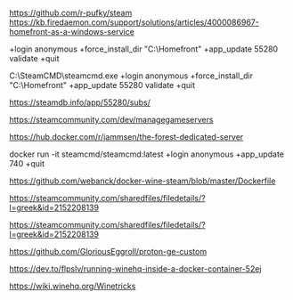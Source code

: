 
https://github.com/r-pufky/steam
https://kb.firedaemon.com/support/solutions/articles/4000086967-homefront-as-a-windows-service

+login anonymous +force_install_dir "C:\Homefront" +app_update 55280 validate +quit

C:\SteamCMD\steamcmd.exe +login anonymous +force_install_dir "C:\Homefront" +app_update 55280 validate +quit

https://steamdb.info/app/55280/subs/

https://steamcommunity.com/dev/managegameservers

https://hub.docker.com/r/jammsen/the-forest-dedicated-server

docker run -it steamcmd/steamcmd:latest +login anonymous +app_update 740 +quit

https://github.com/webanck/docker-wine-steam/blob/master/Dockerfile

https://steamcommunity.com/sharedfiles/filedetails/?l=greek&id=2152208139

https://steamcommunity.com/sharedfiles/filedetails/?l=greek&id=2152208139

https://github.com/GloriousEggroll/proton-ge-custom

https://dev.to/flpslv/running-winehq-inside-a-docker-container-52ej

https://wiki.winehq.org/Winetricks

